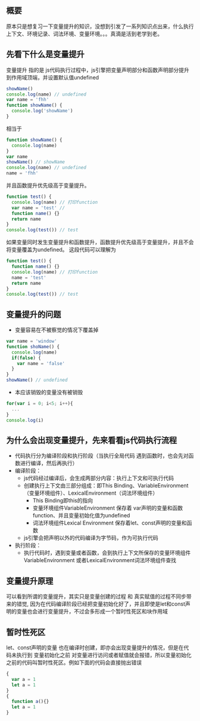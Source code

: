 ## 概要
原本只是想复习一下变量提升的知识，没想到引发了一系列知识点出来，什么执行上下文、环境记录、词法环境、变量环境。。。真滴是活到老学到老。
## 先看下什么是变量提升
变量提升 指的是 js代码执行过程中，js引擎把变量声明部分和函数声明部分提升到作用域顶端，并设置默认值undefined
```js
showName()
console.log(name) // undefined
var name = 'fhh'
function showName() {
  console.log('showName')
}
```
相当于
```js
function showName() {
  console.log(name)
}
var name
showName() // showName
console.log(name) // undefined
name = 'fhh'
```
并且函数提升优先级高于变量提升。
```js
function test() {
  console.log(name) // 打印function
  var name = 'test' // 
  function name() {}
  return name 
}
console.log(test()) // test
```
如果变量同时发生变量提升和函数提升，函数提升优先级高于变量提升，并且不会将变量覆盖为undefined。
这段代码可以理解为
```js
function test() {
  function name() {}
  console.log(name) // 打印function
  name = 'test'
  return name 
}
console.log(test()) // test
```
## 变量提升的问题
+ 变量容易在不被察觉的情况下覆盖掉
```js
var name = 'window'
function shoName() {
  console.log(name)
  if(false) {
    var name = 'false'
  }
}
showName() // undefined
```
+ 本应该销毁的变量没有被销毁
```js
for(var i = 0; i<5; i++){
  ...
}
console.log(i)
```
## 为什么会出现变量提升，先来看看js代码执行流程
+ 代码执行分为编译阶段和执行阶段（当执行全局代码 遇到函数时，也会先对函数进行编译，然后再执行）
+ 编译阶段：
  + js代码经过编译后，会生成两部分内容：执行上下文和可执行代码
  + 创建执行上下文由三部分组成：即This Binding、VariableEnvironment（变量环境组件）、LexicalEnvironment（词法环境组件）
    + This Binding即this的指向
    + 变量环境组件VariableEnvironment 保存着 var声明的变量和函数function、并且变量初始化值为undefined
    + 词法环境组件Lexical Environment 保存着let、const声明的变量和函数
  + js引擎会把声明以外的代码编译为字节码，作为可执行代码
+ 执行阶段：
  + 执行代码时，遇到变量或者函数，会到执行上下文所保存的变量环境组件VariableEnvironment 或者LexicalEnvironment词法环境组件查找
## 变量提升原理
可以看到所谓的变量提升，其实只是变量创建的过程 和 真实赋值的过程不同步带来的错觉, 因为在代码编译阶段已经把变量初始化好了，并且即使是let和const声明的变量也会进行变量提升，不过会多形成一个暂时性死区和块作用域
## 暂时性死区
let、const声明的变量 也在编译时创建，即亦会出现变量提升的情况，但是在代码未执行到 变量初始化之前 对变量进行访问或者赋值就会报错，所以变量初始化之前的代码叫暂时性死区。例如下面的代码会直接抛出错误
```js
{
  var a = 1
  let a = 1 
}
{
  function a(){}
  let a = 1 
}
```



